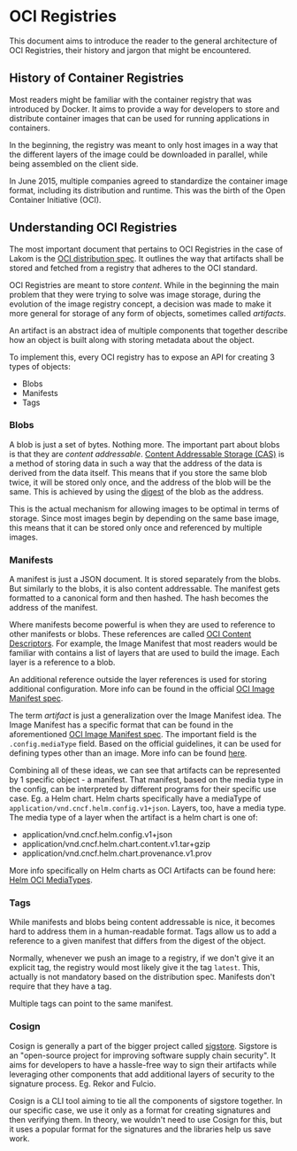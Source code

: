 # OCI Registries

This document aims to introduce the reader to the general architecture of OCI
Registries, their history and jargon that might be encountered.

## History of Container Registries

Most readers might be familiar with the container registry that was introduced
by Docker. It aims to provide a way for developers to store and distribute
container images that can be used for running applications in containers.

In the beginning, the registry was meant to only host images in a way that the
different layers of the image could be downloaded in parallel, while being 
assembled on the client side.

In June 2015, multiple companies agreed to standardize the container image format,
including its distribution and runtime. This was the birth of the Open Container
Initiative (OCI). 


## Understanding OCI Registries

The most important document that pertains to OCI Registries in the case of Lakom is the [OCI 
distribution spec](https://github.com/opencontainers/distribution-spec/blob/main/spec.md). 
It outlines the way that artifacts shall be stored and fetched from a registry 
that adheres to the OCI standard. 

OCI Registries are meant to store _content_. While in the beginning the main
problem that they were trying to solve was image storage, during the evolution
of the image registry concept, a decision was made to make it more general
for storage of any form of objects, sometimes called _artifacts_.

An artifact is an abstract idea of multiple components that together describe
how an object is built along with storing metadata about the object.

To implement this, every OCI registry has to expose an API for creating
3 types of objects:
- Blobs
- Manifests
- Tags


### Blobs

A blob is just a set of bytes. Nothing more. The important part about blobs
is that they are _content addressable_. [Content Addressable Storage (CAS)](https://en.wikipedia.org/wiki/Content-addressable_storage)
is a method of storing data in such a way that the address of the data is derived
from the data itself. This means that if you store the same blob twice, it will
be stored only once, and the address of the blob will be the same. This is achieved
by using the [digest](https://en.wikipedia.org/wiki/Cryptographic_hash_function) of the blob as the address.

This is the actual mechanism for allowing images to be optimal in terms of storage.
Since most images begin by depending on the same base image, this means that
it can be stored only once and referenced by multiple images.

### Manifests

A manifest is just a JSON document. It is stored separately from the blobs.
But similarly to the blobs, it is also content addressable. The manifest gets
formatted to a canonical form and then hashed. The hash becomes the address of
the manifest.

Where manifests become powerful is when they are used to reference to other
manifests or blobs. These references are called [OCI Content Descriptors](https://github.com/opencontainers/image-spec/blob/v1.0.1/descriptor.md).
For example, the Image Manifest that most readers would be familiar with contains
a list of layers that are used to build the image. Each layer is a reference to
a blob.

An additional reference outside the layer references is used for storing 
additional configuration. More info can be found in the official [OCI Image Manifest spec](https://github.com/opencontainers/image-spec/blob/v1.0.1/manifest.md).

The term _artifact_ is just a generalization over the Image Manifest idea.
The Image Manifest has a specific format that can be found in the aforementioned [OCI Image Manifest spec](https://github.com/opencontainers/image-spec/blob/v1.0.1/manifest.md).
The important field is the `.config.mediaType` field. Based on the official guidelines,
it can be used for defining types other than an image. More info can be found [here](https://github.com/opencontainers/image-spec/blob/main/manifest.md#guidelines-for-artifact-usage).

Combining all of these ideas, we can see that artifacts can be represented by 1 
specific object - a manifest. That manifest, based on the media type in the config, can be 
interpreted by different programs for their specific use case. Eg. a Helm chart.
Helm charts specifically have a mediaType of `application/vnd.cncf.helm.config.v1+json`.
Layers, too, have a media type. The media type of a layer when the artifact
is a helm chart is one of:
- application/vnd.cncf.helm.config.v1+json
- application/vnd.cncf.helm.chart.content.v1.tar+gzip
- application/vnd.cncf.helm.chart.provenance.v1.prov

More info specifically on Helm charts as OCI Artifacts can be found here: [Helm OCI MediaTypes](https://helm.sh/blog/helm-oci-mediatypes/).

### Tags

While manifests and blobs being content addressable is nice, it becomes hard
to address them in a human-readable format. Tags allow us to add a reference
to a given manifest that differs from the digest of the object.

Normally, whenever we push an image to a registry, if we don't give it an
explicit tag, the registry would most likely give it the tag `latest`. This,
actually is not mandatory based on the distribution spec. Manifests don't 
require that they have a tag.

Multiple tags can point to the same manifest.

### Cosign

Cosign is generally a part of the bigger project called [sigstore](https://sigstore.dev/).
Sigstore is an "open-source project for improving software supply chain security".
It aims for developers to have a hassle-free way to sign their artifacts while
leveraging other components that add additional layers of security to the
signature process. Eg. Rekor and Fulcio.

Cosign is a CLI tool aiming to tie all the components of sigstore together.
In our specific case, we use it only as a format for creating signatures and 
then verifying them. In theory, we wouldn't need to use Cosign for this, but
it uses a popular format for the signatures and the libraries help us 
save work.


